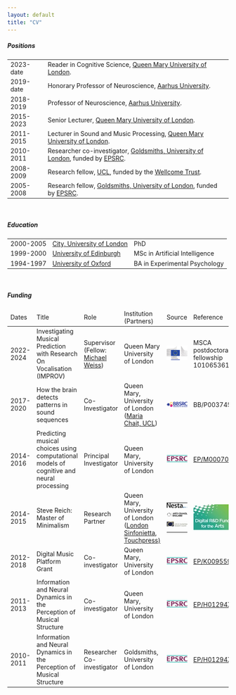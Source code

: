 ```yaml
---
layout: default
title: "CV"
---
```


<h5>Positions</h5>

<table class="body-table">
  <tr>
    <td>2023-date</td>
    <td>Reader in Cognitive Science, <a href="http://www.qmul.ac.uk">Queen Mary University of London</a>.</td>
  </tr>
  <tr>   
    <td>2019-date</td>
    <td>Honorary Professor of Neuroscience, <a href="http://www.au.dk">Aarhus University</a>.</td>
  </tr>
  <tr>   
    <td>2018-2019</td>
    <td>Professor of Neuroscience, <a href="http://www.au.dk">Aarhus University</a>.</td>
  </tr>
  <tr>
    <td>2015-2023</td>
    <td>Senior Lecturer, <a href="http://www.qmul.ac.uk">Queen Mary University of London</a>.</td>
  </tr>
  <tr>
    <td>2011-2015</td>
    <td>Lecturer in Sound and Music Processing, <a href="http://www.qmul.ac.uk">Queen Mary University of London</a>.</td>
  </tr>
  <tr>
    <td>2010-2011</td>
    <td>Researcher co-investigator, <a href="http://www.gold.ac.uk">Goldsmiths, University of London</a>, funded by <a href="http://www.epsrc.ac.uk">EPSRC</a>.</td>
  </tr>
  <tr>
    <td>2008-2009</td>
    <td>Research fellow, <a href="http://www.ucl.ac.uk/">UCL</a>, funded by the <a href="http://www.wellcome.ac.uk/">Wellcome Trust</a>.</td>
  </tr>
  <tr>    
    <td>2005-2008</td>
    <td>Research fellow, <a href="http://www.gold.ac.uk">Goldsmiths, University of London</a>, funded by <a href="http://www.epsrc.ac.uk">EPSRC</a>.</td>
  </tr>
  <!-- tr><td><a href="cv.pdf">Full CV</a></td><td></td></tr -->
</table>

<br> 

<h5>Education</h5>

<table class="body-table">
  <tr>   
    <td>2000-2005</td>
    <td><a href="http://www.city.ac.uk">City, University of London</a></td>
    <td>PhD</td>
  </tr>
  <tr>
    <td>1999-2000</td>
    <td><a href="http://www.ed.ac.uk">University of Edinburgh</a></td>
    <td>MSc in Artificial Intelligence</td>
  </tr>
  <tr>
   <td>1994-1997</td>
   <td><a href="http://www.ox.ac.uk">University of Oxford</a></td>
   <td>BA in Experimental Psychology</td>
  </tr>
</table>

<br> 

<h5>Funding</h5>

<table class="body-table">
  <thead>
    <tr>   
      <td>Dates</td>
      <td>Title</td>
      <td>Role</td>
      <td>Institution (Partners)</td>
      <td>Source</td>
      <td>Reference</td>
      <td>Amount</td>
    </tr>
  </thead>

<tr>
   <td>2022-2024</td>
   <td>Investigating Musical Prediction with Research On Vocalisation (IMPROV)</td>
   <td>Supervisor (Fellow: <a href="https://m-w-w.github.io/">Michael Weiss</a>)</td>
   <td>Queen Mary University of London</td>
   <td style="text-align: left"><a href="https://marie-sklodowska-curie-actions.ec.europa.eu/actions/postdoctoral-fellowships"><img width="70px" src="assets/img/ec.jpg" style="padding-left: 0pt; padding-top: 0pt"></a></td>
   <td>MSCA postdoctoral fellowship 101065361</td>
   <td>&pound;204,031</td>
</tr>

 <tr> 
    <td>2017-2020</td>
    <td>How the brain detects patterns in sound sequences</td>	
    <td>Co-Investigator</td> 
    <td>Queen Mary, University of London (<a href="http://www.ucl.ac.uk/ear/research/chaitlab">Maria Chait, UCL</a>)</td>
    <td style="text-align: left"><a href="http://www.bbsrc.ac.uk"><img src="assets/img/bbsrc.png" style="padding-left: 0pt; padding-top: 0pt"></a></td>
    <td>BB/P003745/1</td>
    <td>&pound;491,276</td>
 </tr>
 
 <tr> 
    <td>2014-2016</td>
    <td>Predicting musical choices using computational models of cognitive and neural processing</td>
    <td>Principal Investigator</td>
    <td>Queen Mary, University of London</td>
    <!--<td><a href="http://www.epsrc.ac.uk">EPSRC</a></td>-->
    <td style="text-align: left"><a href="http://www.epsrc.ac.uk"><img src="assets/img/epsrc-small.jpg" style="padding-left: 0pt; padding-top: 0pt"></a></td>
    <td><a href="http://gow.epsrc.ac.uk/NGBOViewGrant.aspx?GrantRef=EP/M000702/1">EP/M000702/1</a></td>
    <td>&pound;100,224</td>
  </tr>  

  <tr> 
    <td>2014-2015</td>
    <td>Steve Reich: Master of Minimalism</td>
    <td>Research Partner</td>
    <td>Queen Mary, University of London (<a href="http://www.londonsinfonietta.org.uk/">London Sinfonietta</a>, <a href="http://www.touchpress.com/">Touchpress)</a></td>
    <!--<td><a href="http://www.epsrc.ac.uk">EPSRC</a></td>-->
    <td style ="text-align: left">
     <table style="padding: 0pt">
      <tr><td style="padding: 0pt">	
	<a href="http://www.nesta.org.uk/project/digital-rd-fund-arts"><img src="assets/img/nesta.jpg" style="padding-left: 0pt; padding-top: 0pt; padding-bottom: 5pt"></a> 
          </td>
      </tr>
      <tr><td style="padding: 0pt">
          <a href="http://www.artscouncil.org.uk/"><img src="assets/img/arts_council_england.jpg" style="padding-left: 0pt; padding-top: 0pt; padding-bottom: 5pt"></a>
        </td></tr>
      <tr><td style="padding: 0pt"> 
	  <a href="http://www.ahrc.ac.uk"><img src="assets/img/ahrc.jpg" style="padding-left: 0pt; padding-top: 0pt; padding-bottom: 8pt"></a>
        </td></tr>
       </table>
    </td>
    <td style="text-align: left">
	<a href="http://artsdigitalrnd.org.uk/"><img src="assets/img/digitalRnD.jpg" style="padding-left: 0pt; padding-top: 0pt; padding-bottom: 0pt"></a>
    </td>
    <td>&pound;125,000</td>
  </tr>  

  <tr> 
    <td>2012-2018</td>
    <td>Digital Music Platform Grant</td>
    <td>Co-investigator</td>
    <td>Queen Mary, University of London</td>
    <!--<td><a href="http://www.epsrc.ac.uk">EPSRC</a></td>-->
    <td style="text-align: left"><a href="http://www.epsrc.ac.uk"><img src="assets/img/epsrc-small.jpg" style="padding-left: 0pt; padding-top: 0pt"></a></td>
    <td><a href="http://gow.epsrc.ac.uk/NGBOViewGrant.aspx?GrantRef=EP/K009559/1">EP/K009559/1</a></td>
    <td>&pound;1,161,334</td>
  </tr>  

   <tr> 
    <td>2011-2013</td>
    <td>Information and Neural Dynamics in the Perception of Musical Structure</td>
    <td>Co-investigator</td>
    <td>Queen Mary, University of London</td>
    <!-- <td><a href="http://www.epsrc.ac.uk">EPSRC</a></td>-->
    <td><a href="http://www.epsrc.ac.uk"><img src="assets/img/epsrc-small.jpg" style="padding-left: 0pt; padding-top: 0pt"></a></td>
    <td><a href="http://gow.epsrc.ac.uk/NGBOViewGrant.aspx?GrantRef=EP/H01294X/2">EP/H01294X/2</a></td>
    <td>&pound;344,472</td>
  </tr>

  <tr> 
    <td>2010-2011</td>
    <td>Information and Neural Dynamics in the Perception of Musical Structure</td>
    <td>Researcher Co-investigator</td>
    <td>Goldsmiths, University of London</td>
    <!-- <td><a href="http://www.epsrc.ac.uk">EPSRC</a></td>-->
    <td><a href="http://www.epsrc.ac.uk"><img src="assets/img/epsrc-small.jpg" style="padding-left: 0pt; padding-top: 0pt"></a></td>
    <td><a href="http://gow.epsrc.ac.uk/NGBOViewGrant.aspx?GrantRef=EP/H01294X/1">EP/H01294X/1</a></td>
    <td>&pound;757,554</td>

  </tr>
</table>





